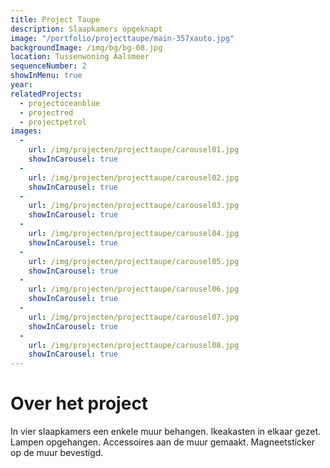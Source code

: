 ```yaml
---
title: Project Taupe
description: Slaapkamers opgeknapt
image: "/portfolio/projecttaupe/main-357xauto.jpg"
backgroundImage: /img/bg/bg-08.jpg 
location: Tussenwoning Aalsmeer
sequenceNumber: 2
showInMenu: true
year: 
relatedProjects:
  - projectoceanblue  
  - projectred
  - projectpetrol
images:
  -
    url: /img/projecten/projecttaupe/carousel01.jpg
    showInCarousel: true
  -
    url: /img/projecten/projecttaupe/carousel02.jpg
    showInCarousel: true
  -
    url: /img/projecten/projecttaupe/carousel03.jpg
    showInCarousel: true
  -
    url: /img/projecten/projecttaupe/carousel04.jpg
    showInCarousel: true
  -
    url: /img/projecten/projecttaupe/carousel05.jpg
    showInCarousel: true
  -
    url: /img/projecten/projecttaupe/carousel06.jpg
    showInCarousel: true
  -
    url: /img/projecten/projecttaupe/carousel07.jpg
    showInCarousel: true
  -
    url: /img/projecten/projecttaupe/carousel08.jpg
    showInCarousel: true
---
```



# Over het project

In vier slaapkamers een enkele muur behangen. Ikeakasten in elkaar gezet. Lampen opgehangen. Accessoires aan de muur gemaakt. Magneetsticker op de muur bevestigd.


